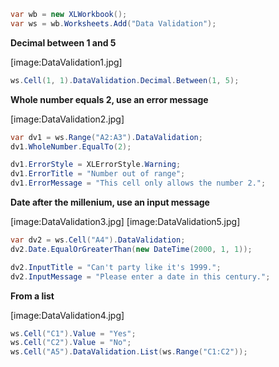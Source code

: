 ```c#
var wb = new XLWorkbook();
var ws = wb.Worksheets.Add("Data Validation");
```

**Decimal between 1 and 5**  

[image:DataValidation1.jpg]  

```c#
ws.Cell(1, 1).DataValidation.Decimal.Between(1, 5);
```

**Whole number equals 2, use an error message**  

[image:DataValidation2.jpg]  

```c#
var dv1 = ws.Range("A2:A3").DataValidation;
dv1.WholeNumber.EqualTo(2);

dv1.ErrorStyle = XLErrorStyle.Warning;
dv1.ErrorTitle = "Number out of range";
dv1.ErrorMessage = "This cell only allows the number 2.";
```

**Date after the millenium, use an input message**  

[image:DataValidation3.jpg] [image:DataValidation5.jpg]  

```c#
var dv2 = ws.Cell("A4").DataValidation;
dv2.Date.EqualOrGreaterThan(new DateTime(2000, 1, 1));

dv2.InputTitle = "Can't party like it's 1999.";
dv2.InputMessage = "Please enter a date in this century.";
```

**From a list**  

[image:DataValidation4.jpg]  

```c#
ws.Cell("C1").Value = "Yes";
ws.Cell("C2").Value = "No";
ws.Cell("A5").DataValidation.List(ws.Range("C1:C2"));
```

